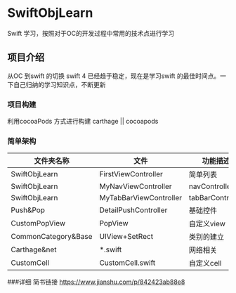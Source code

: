 # SwiftObjLearn
Swift 学习，按照对于OC的开发过程中常用的技术点进行学习
## 项目介绍
从OC 到swift 的切换 swift 4 已经趋于稳定，现在是学习swift 的最佳时间点。一下自己归纳的学习知识点，不断更新
### 项目构建
利用cocoaPods 方式进行构建 carthage || cocoapods 
### 简单架构

|  文件夹名称   |  文件  | 功能描述  |
|  ----  | ---- | ----  |
| SwiftObjLearn  |  FirstViewController  | 简单列表 |
| SwiftObjLearn  |  MyNavViewController  | navController |
| SwiftObjLearn  |  MyTabBarViewController  | tabBarController |
| Push&Pop  |  DetailPushController  | 基础控件 |
| CustomPopView  |  PopView  | 自定义view |
| CommonCategory&Base  |  UIView+SetRect  | 类别的建立 |
| Carthage&net  |  *.swift  | 网络相关 |
| CustomCell  |  CustomCell.swift  | 自定义cell | 

###详细
简书链接
https://www.jianshu.com/p/842423ab88e8



